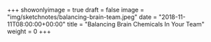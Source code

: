 +++
showonlyimage = true
draft = false
image = "img/sketchnotes/balancing-brain-team.jpeg"
date = "2018-11-11T08:00:00+00:00"
title = "Balancing Brain Chemicals In Your Team"
weight = 0
+++


